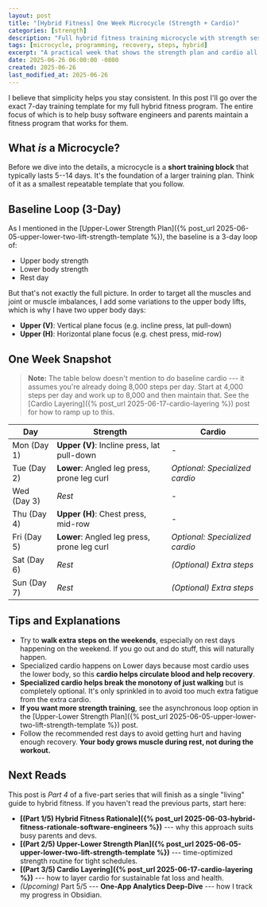 ```yaml
---
layout: post
title: "[Hybrid Fitness] One Week Microcycle (Strength + Cardio)"
categories: [strength]
description: "Full hybrid fitness training microcycle with strength sessions and cardio for busy professionals and busy parents."
tags: [microcycle, programming, recovery, steps, hybrid]
excerpt: "A practical week that shows the strength plan and cardio all in one view."
date: 2025-06-26 06:00:00 -0800
created: 2025-06-26
last_modified_at: 2025-06-26
---
```


I believe that simplicity helps you stay consistent. In this post I'll go over the exact 7-day training template for my full hybrid fitness program. The entire focus of which is to help busy software engineers and parents maintain a fitness program that works for them.

## What *is* a Microcycle?

Before we dive into the details, a microcycle is a **short training block** that typically lasts 5--14 days. It's the foundation of a larger training plan. Think of it as a smallest repeatable template that you follow.

## Baseline Loop (3-Day)

As I mentioned in the [Upper-Lower Strength Plan]({% post_url 2025-06-05-upper-lower-two-lift-strength-template %}), the baseline is a 3-day loop of:
- Upper body strength
- Lower body strength
- Rest day

But that's not exactly the full picture. In order to target all the muscles and joint or muscle imbalances, I add some variations to the upper body lifts, which is why I have two upper body days:
- **Upper (V)**: Vertical plane focus (e.g. incline press, lat pull-down)
- **Upper (H)**: Horizontal plane focus (e.g. chest press, mid-row)

## One Week Snapshot

> **Note:** The table below doesn't mention to do baseline cardio --- it assumes you're already doing 8,000 steps per day. Start at 4,000 steps per day and work up to 8,000 and then maintain that. See the [Cardio Layering]({% post_url 2025-06-17-cardio-layering %}) post for how to ramp up to this.

| Day | Strength | Cardio |
| --- | --- | --- |
| Mon (Day 1) | **Upper (V)**: Incline press, lat pull-down | - |
| Tue (Day 2) | **Lower**: Angled leg press, prone leg curl | *Optional: Specialized cardio* |
| Wed (Day 3) | *Rest* | - |
| Thu (Day 4) | **Upper (H)**: Chest press, mid-row | - |
| Fri (Day 5) | **Lower**: Angled leg press, prone leg curl | *Optional: Specialized cardio* |
| Sat (Day 6) | *Rest* | *(Optional) Extra steps* |
| Sun (Day 7) | *Rest* | *(Optional) Extra steps* |

## Tips and Explanations

- Try to **walk extra steps on the weekends**, especially on rest days happening on the weekend. If you go out and do stuff, this will naturally happen.
- Specialized cardio happens on Lower days because most cardio uses the lower body, so this **cardio helps circulate blood and help recovery**.
- **Specialized cardio helps break the monotony of just walking** but is completely optional. It's only sprinkled in to avoid too much extra fatigue from the extra cardio.
- **If you want more strength training**, see the asynchronous loop option in the [Upper-Lower Strength Plan]({% post_url 2025-06-05-upper-lower-two-lift-strength-template %}) post.
- Follow the recommended rest days to avoid getting hurt and having enough recovery. **Your body grows muscle during rest, not during the workout.**

## Next Reads

This post is *Part 4* of a five-part series that will finish as a single "living" guide to hybrid fitness. If you haven't read the previous parts, start here:
* **[(Part 1/5) Hybrid Fitness Rationale]({% post_url 2025-06-03-hybrid-fitness-rationale-software-engineers %})** --- why this approach suits busy parents and devs.
* **[(Part 2/5) Upper-Lower Strength Plan]({% post_url 2025-06-05-upper-lower-two-lift-strength-template %})** --- time-optimized strength routine for tight schedules.
* **[(Part 3/5) Cardio Layering]({% post_url 2025-06-17-cardio-layering %})** --- how to layer cardio for sustainable fat loss and health.
* *(Upcoming)* Part 5/5 --- **One-App Analytics Deep-Dive** --- how I track my progress in Obsidian.
